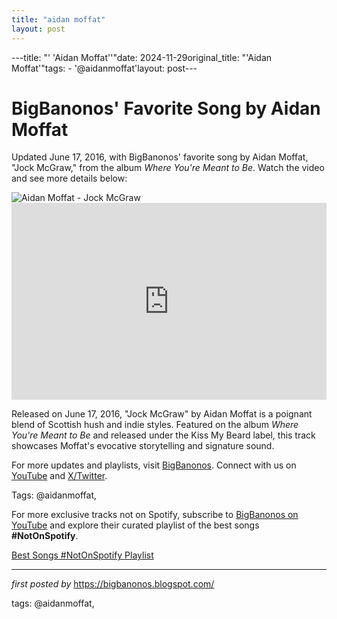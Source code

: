 ```yaml
---
title: "aidan moffat"
layout: post
---
```

---title: "' 'Aidan Moffat''"date: 2024-11-29original_title: "'Aidan Moffat'"tags:  - '@aidanmoffat'layout: post---<!-- Post Title --><h1 >BigBanonos' Favorite Song by Aidan Moffat</h1> <!-- Introductory Text --><p >Updated June 17, 2016, with BigBanonos' favorite song by Aidan Moffat, "Jock McGraw," from the album *Where You're Meant to Be*. Watch the video and see more details below:</p> <!-- Featured Image --><div > <img src="https://www.silentradio.co.uk/wp-content/uploads/2018/12/moffathubbert.jpg" alt="Aidan Moffat - Jock McGraw" /></div> <!-- YouTube Video Embed --><div > <iframe width="100%" height="315" src="https://www.youtube.com/embed/yB_GVdYuyBU" title="Jock McGraw" frameborder="0" allow="accelerometer; autoplay; clipboard-write; encrypted-media; gyroscope; picture-in-picture; web-share" referrerpolicy="strict-origin-when-cross-origin" allowfullscreen></iframe></div> <!-- Song Information --><div > <p>Released on June 17, 2016, "Jock McGraw" by Aidan Moffat is a poignant blend of Scottish hush and indie styles. Featured on the album *Where You're Meant to Be* and released under the Kiss My Beard label, this track showcases Moffat's evocative storytelling and signature sound.</p></div> <!-- Footer Links --><div > <p>For more updates and playlists, visit <a href="https://bigbanonos.blogspot.com/" target="_blank">BigBanonos</a>. Connect with us on <a href="https://www.youtube.com/@BigBanonos" target="_blank">YouTube</a> and <a href="https://x.com/bigbanonos" target="_blank">X/Twitter</a>.</p></div> <!-- Tags --><p >Tags: @aidanmoffat,</p><!--Subscribe and Playlist Links--><div>    <p>For more exclusive tracks not on Spotify, subscribe to <a href="https://www.youtube.com/@BigBanonos" target="_blank">BigBanonos on YouTube</a> and explore their curated playlist of the best songs <strong>#NotOnSpotify</strong>.</p>    <p><a href="https://www.youtube.com/playlist?list=PLtuNtuTatqI0kFahUCbtbfenC_ET5O_tr" target="_blank">Best Songs #NotOnSpotify Playlist<br /></a></p></div><hr /><p><em>first posted by</em> <a href="https://bigbanonos.blogspot.com/" rel="noopener" target="_new">https://bigbanonos.blogspot.com/</a></p><p>tags: @aidanmoffat,</p>
